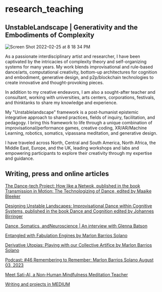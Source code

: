 # research_teaching

## UnstableLandscape | Generativity and the Embodiments of Complexity

![Screen Shot 2022-02-25 at 8 18 34 PM](https://user-images.githubusercontent.com/90220317/170346044-60243b6e-7764-45ea-8253-1d4f76036ca2.png)

As a passionate interdisciplinary artist and researcher, I have been captivated by the intricacies of complexity theory and self-organizing systems for many years. My work blends improvisational and rule-based dance/arts, computational creativity, bottom-up architectures for cognition and embodiment, generative design, and p2p/blockchain technologies to create innovative and thought-provoking pieces.

In addition to my creative endeavors, I am also a sought-after teacher and consultant, working with universities, arts centers, corporations, festivals, and thinktanks to share my knowledge and experience.

My "Unstablelandscape" framework is a post-humanist epistemic integrative approach to shared practices, fields of inquiry, facilitation, and pedagogy. I bring this framework to life through a unique combination of improvisational/performance games, creative coding, XR/AR/Machine Learning, robotics, somatics, vipassana meditation, and generative design.

I have traveled across North, Central and South America, North Africa, the Middle East, Europe, and the UK, leading workshops and labs and empowering participants to explore their creativity through my expertise and guidance.

## Writing, press and online articles

[The Dance-tech Project: How like a Netwok, published in the book Transmission in Motion: The Technologizing of Dance, edited by Maaike Bleeker](https://docs.google.com/document/d/1zHljU1ltgcoGIxQlTvS9Qey4JVN3wy3CtwHWY5xRQ_c/edit?usp=sharing)

[Designing Unstable Landscapes: Improvisational Dance within Cognitive Systems, published in the book Dance and Cognition edited by Johannes Birringer](https://docs.google.com/document/d/1mULpzSgd4xp8Et-9XGsu_IX0mST1uW7dLwSZULh6K4Y/edit?usp=sharing)

[Dance, Somatics, andNeuroscience | An interview with Glenna Batson](https://drive.google.com/file/d/1_66-HlNU7bEpc9vg7hCH397PUtkCPbKp/view?usp=sharing)

[Entangled with Fabulation Engines by Marlon Barrios Solano](https://radiona.org/diary/entangled-with-fabulation-engines)

[Derivative Utopias: Playing with our Collective Artifice by Marlon Barrios Solano](https://radiona.org/diary/autosave-7f747c46407d59744b876bf04876ae1e)

[Podcast: #46 Remembering to Remember: Marlon Barrios Solano August 03, 2023](https://we.scienceandnonduality.com/podcasts/sounds-of-sand/episodes/2148045015)

[Meet Sati-AI, a Non-Human Mindfulness Meditation Teacher](https://www.lionsroar.com/ai-meditation-teacher/)

[Writing and projects in MEDIUM](https://medium.com/@marlon_21867)


